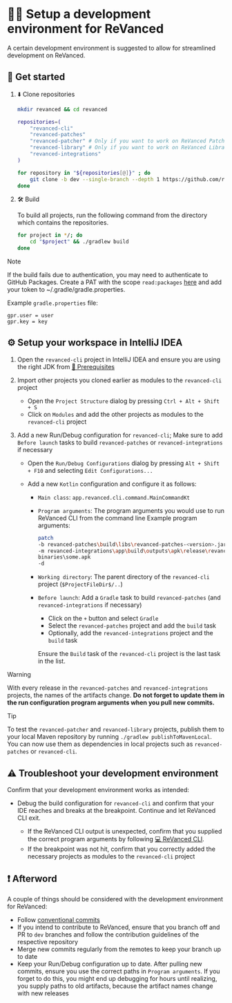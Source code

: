 # 👨‍💻 Setup a development environment for ReVanced

A certain development environment is suggested to allow for streamlined development on ReVanced.

## 🚀 Get started

1. ⬇️ Clone repositories
    
    ```bash
    mkdir revanced && cd revanced
    
    repositories=(
        "revanced-cli"
        "revanced-patches"
        "revanced-patcher" # Only if you want to work on ReVanced Patcher
        "revanced-library" # Only if you want to work on ReVanced Library
        "revanced-integrations"
    )
    
    for repository in "${repositories[@]}" ; do
        git clone -b dev --single-branch --depth 1 https://github.com/revanced/$repository
    done
    ```

2. 🛠️ Build
    
    To build all projects, run the following command from the directory which contains the repositories.
    
    ```bash
    for project in */; do
        cd "$project" && ./gradlew build
    done
    ```
    
> [!NOTE]
> If the build fails due to authentication, you may need to authenticate to GitHub Packages.
> Create a PAT with the scope `read:packages` [here](https://github.com/settings/tokens/new?scopes=read:packages&description=ReVanced) and add your token to ~/.gradle/gradle.properties.
>
> Example `gradle.properties` file:
>
> ```properties
> gpr.user = user
> gpr.key = key
> ```

## ⚙️ Setup your workspace in IntelliJ IDEA

1. Open the `revanced-cli` project in IntelliJ IDEA and ensure you are using the right JDK from [💼 Prerequisites](0_prerequisites.md)
2. Import other projects you cloned earlier as modules to the `revanced-cli` project

   - Open the `Project Structure` dialog by pressing `Ctrl + Alt + Shift + S`
   - Click on `Modules` and add the other projects as modules to the `revanced-cli` project

3. Add a new Run/Debug configuration for `revanced-cli`; Make sure to add `Before launch` tasks to build `revanced-patches` or `revanced-integrations` if necessary

   - Open the `Run/Debug Configurations` dialog by pressing `Alt + Shift + F10` and selecting `Edit Configurations...`
   - Add a new `Kotlin` configuration and configure it as follows:

     - `Main class`: `app.revanced.cli.command.MainCommandKt`
     - `Program arguments`: The program arguments you would use to run ReVanced CLI from the command line
       Example program arguments:

       ```sh
       patch
       -b revanced-patches\build\libs\revanced-patches-<version>.jar
       -m revanced-integrations\app\build\outputs\apk\release\revanced-integrations-<version>.apk
       binaries\some.apk
       -d
       ```

     - `Working directory`: The parent directory of the `revanced-cli` project (`$ProjectFileDir$/..`)
     - `Before launch`: Add a `Gradle` task to build `revanced-patches` (and `revanced-integrations` if necessary)

       - Click on the `+` button and select `Gradle`
       - Select the `revanced-patches` project and add the `build` task
       - Optionally, add the `revanced-integrations` project and the `build` task

       Ensure the `Build` task of the `revanced-cli` project is the last task in the list.

> [!WARNING]  
> With every release in the `revanced-patches` and `revanced-integrations` projects, the names of the artifacts change.
> **Do not forget to update them in the run configuration program arguments when you pull new commits.**

> [!TIP]  
> To test the `revanced-patcher` and `revanced-library` projects, publish them to your local Maven repository
> by running `./gradlew publishToMavenLocal`.  
> You can now use them as dependencies in local projects such as `revanced-patches` or `revanced-cli`.

## ⚠️ Troubleshoot your development environment

Confirm that your development environment works as intended:

- Debug the build configuration for `revanced-cli` and confirm that your IDE reaches and breaks at the breakpoint. Continue and let ReVanced CLI exit.

  - If the ReVanced CLI output is unexpected, confirm that you supplied the correct program arguments by following [💻 ReVanced CLI](/docs/revanced-cli).
  - If the breakpoint was not hit, confirm that you correctly added the necessary projects as modules to the `revanced-cli` project

## ❗ Afterword

A couple of things should be considered with the development environment for ReVanced:

- Follow [conventional commits](https://www.conventionalcommits.org/en/v1.0.0/)
- If you intend to contribute to ReVanced, ensure that you branch off and PR to `dev` branches and follow the contribution guidelines of the respective repository
- Merge new commits regularly from the remotes to keep your branch up to date
- Keep your Run/Debug configuration up to date. After pulling new commits, ensure you use the correct paths in `Program arguments`. If you forget to do this, you might end up debugging for hours until realizing, you supply paths to old artifacts, because the artifact names change with new releases
